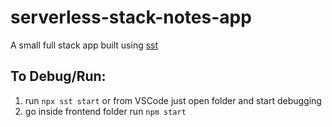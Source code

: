 
# serverless-stack-notes-app

A small full stack app built using [sst](http://sst.dev)

## **To Debug/Run:**

 1. run `npx sst start`  or from VSCode just open folder and start debugging
 2. go inside frontend folder run `npm start`
